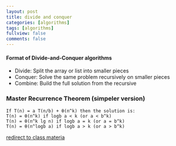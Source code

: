 ```yaml
---
layout: post
title: divide and conquer
categories: [algorithms]
tags: [algorithms]
fullview: false
comments: false
---
```


#### Format of Divide-and-Conquer algorithms

- Divide: Split the array or list into smaller pieces
- Conquer: Solve the same problem recursively on smaller pieces
- Combine: Build the full solution from the recursive

### Master Recurrence Theorem (simpeler version)
	If T(n) = a T(n/b) + θ(n^k) then the solution is:
	T(n) = θ(n^k) if logb a < k (or a < b^k)
	T(n) = θ(n^k lg n) if logb a = k (or a = b^k)
	T(n) = θ(n^logb a) if logb a > k (or a > b^k)

[redirect to class materia](http://cs470.cs.ua.edu/fall2017/schedule.htm)
